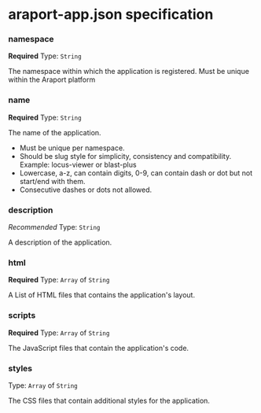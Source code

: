 # araport-app.json specification

### namespace

**Required**
Type: `String`

The namespace within which the application is registered. Must be unique within
the Araport platform

### name

**Required**
Type: `String`

The name of the application.

- Must be unique per namespace.
- Should be slug style for simplicity, consistency and compatibility. Example: locus-viewer or blast-plus
- Lowercase, a-z, can contain digits, 0-9, can contain dash or dot but not start/end with them.
- Consecutive dashes or dots not allowed.

### description

*Recommended*
Type: `String`

A description of the application.

### html

**Required**
Type: `Array` of `String`

A List of HTML files that contains the application's layout.

### scripts

**Required**
Type: `Array` of `String`

The JavaScript files that contain the application's code.

### styles

Type: `Array` of `String`

The CSS files that contain additional styles for the application.
